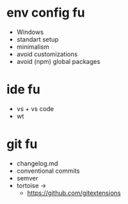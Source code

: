 # env config fu
* Windows
* standart setup
* minimalism
* avoid customizations
* avoid (npm) global packages

# ide fu
* vs + vs code
* wt

# git fu
* changelog.md
* conventional commits
* semver
* tortoise ->
  * https://github.com/gitextensions 
